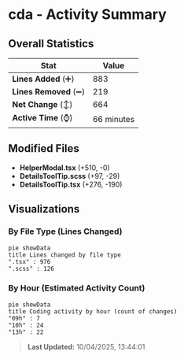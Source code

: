 # cda - Activity Summary 

## Overall Statistics

| Stat                   | Value                                                             |
| ---------------------- | ----------------------------------------------------------------- |
| **Lines Added** (➕)   | 883                                          |
| **Lines Removed** (➖) | 219                                        |
| **Net Change** (↕)    | 664                |
| **Active Time** (⌚)   | 66 minutes |


## Modified Files
- **HelperModal.tsx** (+510, -0)
- **DetailsToolTip.scss** (+97, -29)
- **DetailsToolTip.tsx** (+276, -190)

## Visualizations

### By File Type (Lines Changed)

```mermaid
pie showData
title Lines changed by file type
".tsx" : 976
".scss" : 126
```

### By Hour (Estimated Activity Count)

```mermaid
pie showData
title Coding activity by hour (count of changes)
"09h" : 7
"10h" : 24
"13h" : 22
```


> **Last Updated:** 10/04/2025, 13:44:01
